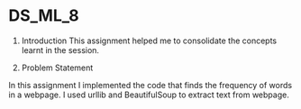 # DS_ML_8

1. Introduction
This assignment helped me to consolidate the concepts learnt in the session.

2. Problem Statement

In this assignment I implemented the code that finds the frequency of words in a webpage. I used urllib and BeautifulSoup to extract text from webpage.

